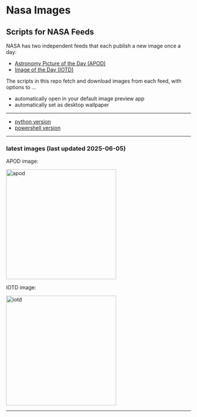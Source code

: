 # Nasa Images

## Scripts for NASA Feeds

NASA has two independent feeds that each publish a new image once a day:

- [Astronomy Picture of the Day (APOD)](https://apod.nasa.gov/apod/)
- [Image of the Day (IOTD)](https://www.nasa.gov/image-of-the-day/)

The scripts in this repo fetch and download images from each feed, with options to ...

- automatically open in your default image preview app
- automatically set as desktop wallpaper

---

- [python version](./python/README.md)
- [powershell version](./powershell/README.md)

---

### latest images (last updated 2025-06-05)

APOD image:

<a href="https://apod.nasa.gov/apod/image/2506/SavudrijaSTARTRAILS_Nadj.jpg"><img alt="apod" src="https://apod.nasa.gov/apod/image/2506/SavudrijaSTARTRAILS_Nadj.jpg" height="300" /></a>

IOTD image:

<a href="https://www.nasa.gov/wp-content/uploads/2025/06/s65-30432orig.jpg"><img alt="iotd" src="https://www.nasa.gov/wp-content/uploads/2025/06/s65-30432orig.jpg" height="300" /></a>

---
